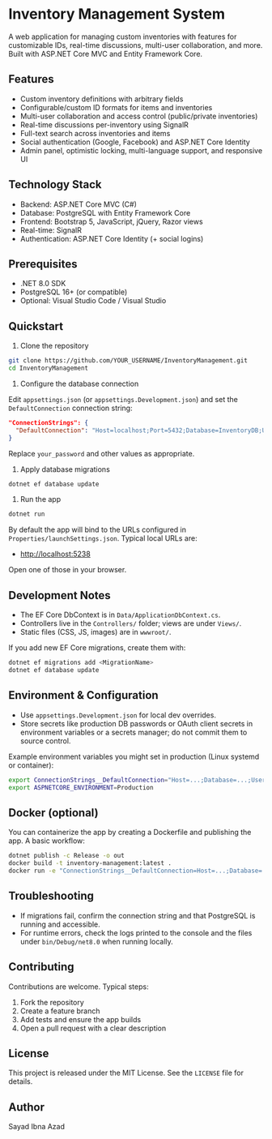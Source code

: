 # Inventory Management System

A web application for managing custom inventories with features for customizable IDs, real-time discussions, multi-user collaboration, and more. Built with ASP.NET Core MVC and Entity Framework Core.

## Features

- Custom inventory definitions with arbitrary fields
- Configurable/custom ID formats for items and inventories
- Multi-user collaboration and access control (public/private inventories)
- Real-time discussions per-inventory using SignalR
- Full-text search across inventories and items
- Social authentication (Google, Facebook) and ASP.NET Core Identity
- Admin panel, optimistic locking, multi-language support, and responsive UI

## Technology Stack

- Backend: ASP.NET Core MVC (C#)
- Database: PostgreSQL with Entity Framework Core
- Frontend: Bootstrap 5, JavaScript, jQuery, Razor views
- Real-time: SignalR
- Authentication: ASP.NET Core Identity (+ social logins)

## Prerequisites

- .NET 8.0 SDK
- PostgreSQL 16+ (or compatible)
- Optional: Visual Studio Code / Visual Studio

## Quickstart

1. Clone the repository

```bash
git clone https://github.com/YOUR_USERNAME/InventoryManagement.git
cd InventoryManagement
```

1. Configure the database connection

Edit `appsettings.json` (or `appsettings.Development.json`) and set the `DefaultConnection` connection string:

```json
"ConnectionStrings": {
  "DefaultConnection": "Host=localhost;Port=5432;Database=InventoryDB;Username=postgres;Password=your_password"
}
```

Replace `your_password` and other values as appropriate.

1. Apply database migrations

```bash
dotnet ef database update
```

1. Run the app

```bash
dotnet run
```

By default the app will bind to the URLs configured in `Properties/launchSettings.json`. Typical local URLs are:


- [http://localhost:5238](http://localhost:5238)

Open one of those in your browser.

## Development Notes

- The EF Core DbContext is in `Data/ApplicationDbContext.cs`.
- Controllers live in the `Controllers/` folder; views are under `Views/`.
- Static files (CSS, JS, images) are in `wwwroot/`.

If you add new EF Core migrations, create them with:

```bash
dotnet ef migrations add <MigrationName>
dotnet ef database update
```

## Environment & Configuration

- Use `appsettings.Development.json` for local dev overrides.
- Store secrets like production DB passwords or OAuth client secrets in environment variables or a secrets manager; do not commit them to source control.

Example environment variables you might set in production (Linux systemd or container):

```bash
export ConnectionStrings__DefaultConnection="Host=...;Database=...;Username=...;Password=..."
export ASPNETCORE_ENVIRONMENT=Production
```

## Docker (optional)

You can containerize the app by creating a Dockerfile and publishing the app. A basic workflow:

```bash
dotnet publish -c Release -o out
docker build -t inventory-management:latest .
docker run -e "ConnectionStrings__DefaultConnection=Host=...;Database=...;Username=...;Password=..." -p 5000:80 inventory-management:latest
```

## Troubleshooting

- If migrations fail, confirm the connection string and that PostgreSQL is running and accessible.
- For runtime errors, check the logs printed to the console and the files under `bin/Debug/net8.0` when running locally.

## Contributing

Contributions are welcome. Typical steps:

1. Fork the repository
2. Create a feature branch
3. Add tests and ensure the app builds
4. Open a pull request with a clear description

## License

This project is released under the MIT License. See the `LICENSE` file for details.

## Author

Sayad Ibna Azad


